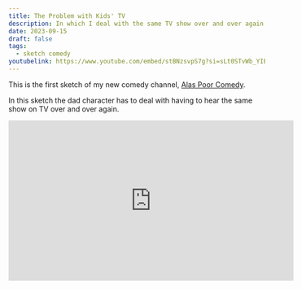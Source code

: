 ```yaml
---
title: The Problem with Kids' TV
description: In which I deal with the same TV show over and over again.
date: 2023-09-15
draft: false
tags:
  - sketch comedy
youtubelink: https://www.youtube.com/embed/stBNzsvpS7g?si=sLt0STvWb_YIBnWq
---
```


This is the first sketch of my new comedy channel, [Alas Poor Comedy](https://www.youtube.com/@AlasPoorComedy).

In this sketch the dad character has to deal with having to hear the same show on TV over and over again.

<iframe width="560" height="315" src="https://www.youtube.com/embed/stBNzsvpS7g?si=sLt0STvWb_YIBnWq" title="YouTube video player" frameborder="0" allow="accelerometer; autoplay; clipboard-write; encrypted-media; gyroscope; picture-in-picture; web-share" allowfullscreen></iframe>
